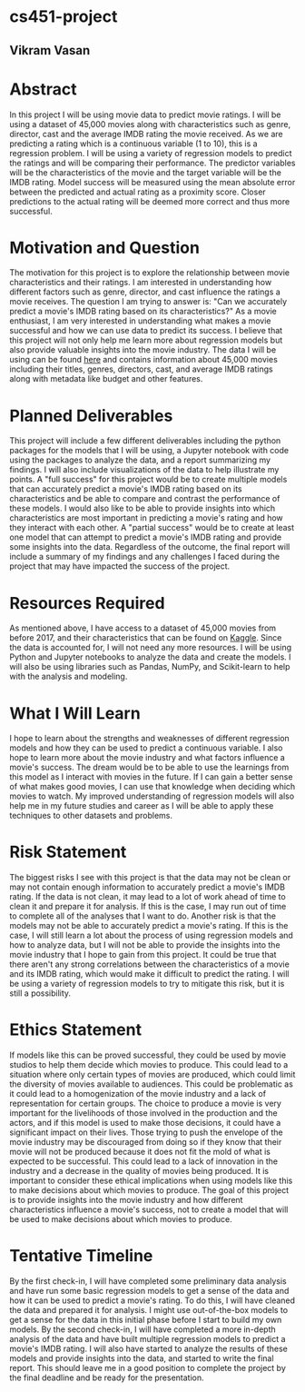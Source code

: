 # cs451-project

## Vikram Vasan

# Abstract
In this project I will be using movie data to predict movie ratings. I will be using a dataset of 45,000 movies along with characteristics such as genre, director, cast and the average IMDB rating the movie received. As we are predicting a rating which is a continuous variable (1 to 10), this is a regression problem. I will be using a variety of regression models to predict the ratings and will be comparing their performance. The predictor variables will be the characteristics of the movie and the target variable will be the IMDB rating. Model success will be measured using the mean absolute error between the predicted and actual rating as a proximity score. Closer predictions to the actual rating will be deemed more correct and thus more successful.

# Motivation and Question
The motivation for this project is to explore the relationship between movie characteristics and their ratings. I am interested in understanding how different factors such as genre, director, and cast influence the ratings a movie receives. The question I am trying to answer is: "Can we accurately predict a movie's IMDB rating based on its characteristics?" As a movie enthusiast, I am very interested in understanding what makes a movie successful and how we can use data to predict its success. I believe that this project will not only help me learn more about regression models but also provide valuable insights into the movie industry. The data I will be using can be found [here](https://www.kaggle.com/datasets/rounakbanik/the-movies-dataset) and contains information about 45,000 movies including their titles, genres, directors, cast, and average IMDB ratings along with metadata like budget and other features. 

# Planned Deliverables
This project will include a few different deliverables including the python packages for the models that I will be using, a Jupyter notebook with code using the packages to analyze the data, and a report summarizing my findings. I will also include visualizations of the data to help illustrate my points. A "full success" for this project would be to create multiple models that can accurately predict a movie's IMDB rating based on its characteristics and be able to compare and contrast the performance of these models. I would also like to be able to provide insights into which characteristics are most important in predicting a movie's rating and how they interact with each other. A "partial success" would be to create at least one model that can attempt to predict a movie's IMDB rating and provide some insights into the data. Regardless of the outcome, the final report will include a summary of my findings and any challenges I faced during the project that may have impacted the success of the project.

# Resources Required
As mentioned above, I have access to a dataset of 45,000 movies from before 2017, and their characteristics that can be found on [Kaggle](https://www.kaggle.com/datasets/rounakbanik/the-movies-dataset). Since the data is accounted for, I will not need any more resources. I will be using Python and Jupyter notebooks to analyze the data and create the models. I will also be using libraries such as Pandas, NumPy, and Scikit-learn to help with the analysis and modeling.

# What I Will Learn
I hope to learn about the strengths and weaknesses of different regression models and how they can be used to predict a continuous variable. I also hope to learn more about the movie industry and what factors influence a movie's success. The dream would be to be able to use the learnings from this model as I interact with movies in the future. If I can gain a better sense of what makes good movies, I can use that knowledge when deciding which movies to watch. My improved understanding of regression models will also help me in my future studies and career as I will be able to apply these techniques to other datasets and problems.

# Risk Statement
The biggest risks I see with this project is that the data may not be clean or may not contain enough information to accurately predict a movie's IMDB rating. If the data is not clean, it may lead to a lot of work ahead of time to clean it and prepare it for analysis. If this is the case, I may run out of time to complete all of the analyses that I want to do. Another risk is that the models may not be able to accurately predict a movie's rating. If this is the case, I will still learn a lot about the process of using regression models and how to analyze data, but I will not be able to provide the insights into the movie industry that I hope to gain from this project. It could be true that there aren't any strong correlations between the characteristics of a movie and its IMDB rating, which would make it difficult to predict the rating. I will be using a variety of regression models to try to mitigate this risk, but it is still a possibility.

# Ethics Statement
If models like this can be proved successful, they could be used by movie studios to help them decide which movies to produce. This could lead to a situation where only certain types of movies are produced, which could limit the diversity of movies available to audiences. This could be problematic as it could lead to a homogenization of the movie industry and a lack of representation for certain groups. The choice to produce a movie is very important for the livelihoods of those involved in the production and the actors, and if this model is used to make those decisions, it could have a significant impact on their lives. Those trying to push the envelope of the movie industry may be discouraged from doing so if they know that their movie will not be produced because it does not fit the mold of what is expected to be successful. This could lead to a lack of innovation in the industry and a decrease in the quality of movies being produced. It is important to consider these ethical implications when using models like this to make decisions about which movies to produce. The goal of this project is to provide insights into the movie industry and how different characteristics influence a movie's success, not to create a model that will be used to make decisions about which movies to produce.

# Tentative Timeline
By the first check-in, I will have completed some preliminary data analysis and have run some basic regression models to get a sense of the data and how it can be used to predict a movie's rating. To do this, I will have cleaned the data and prepared it for analysis. I might use out-of-the-box models to get a sense for the data in this initial phase before I start to build my own models. By the second check-in, I will have completed a more in-depth analysis of the data and have built multiple regression models to predict a movie's IMDB rating. I will also have started to analyze the results of these models and provide insights into the data, and started to write the final report. This should leave me in a good position to complete the project by the final deadline and be ready for the presentation.